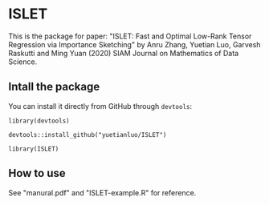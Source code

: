 # ISLET
This is the package for paper: "ISLET: Fast and Optimal Low-Rank Tensor Regression via Importance Sketching" by Anru Zhang, Yuetian Luo, Garvesh Raskutti and Ming Yuan (2020) SIAM Journal on Mathematics of Data Science.

## Intall the package
You can install it directly from GitHub through `devtools`:

`library(devtools)`

`devtools::install_github("yuetianluo/ISLET")`

`library(ISLET)`

## How to use
See "manural.pdf" and "ISLET-example.R" for reference.
